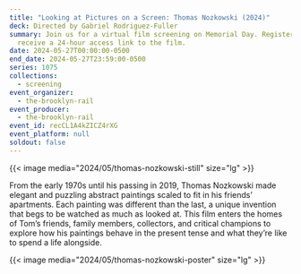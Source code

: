 ```yaml
---
title: "Looking at Pictures on a Screen: Thomas Nozkowski (2024)"
deck: Directed by Gabriel Rodriguez-Fuller
summary: Join us for a virtual film screening on Memorial Day. Register to
  receive a 24-hour access link to the film.
date: 2024-05-27T00:00:00-0500
end_date: 2024-05-27T23:59:00-0500
series: 1075
collections:
  - screening
event_organizer:
  - the-brooklyn-rail
event_producer:
  - the-brooklyn-rail
event_id: recCL1A4kZICZ4rXG
event_platform: null
soldout: false
---
```

{{< image media="2024/05/thomas-nozkowski-still" size="lg" >}}

From the early 1970s until his passing in 2019, Thomas Nozkowski made elegant and puzzling abstract paintings scaled to fit in his friends’ apartments. Each painting was different than the last, a unique invention that begs to be watched as much as looked at. This film enters the homes of Tom’s friends, family members, collectors, and critical champions to explore how his paintings behave in the present tense and what they’re like to spend a life alongside.

{{< image media="2024/05/thomas-nozkowski-poster" size="lg" >}}